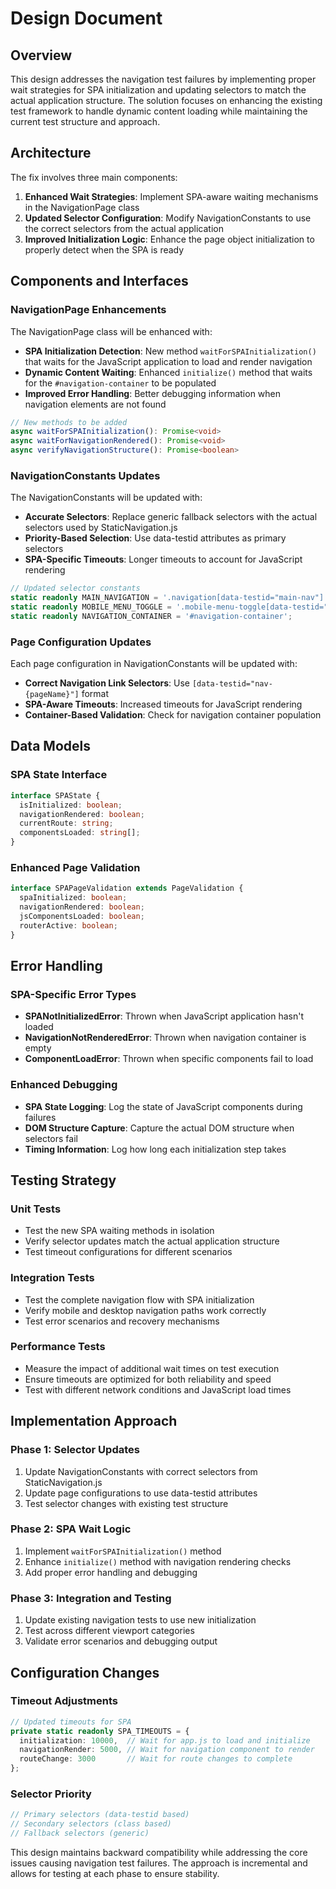 # Design Document

## Overview

This design addresses the navigation test failures by implementing proper wait strategies for SPA initialization and updating selectors to match the actual application structure. The solution focuses on enhancing the existing test framework to handle dynamic content loading while maintaining the current test structure and approach.

## Architecture

The fix involves three main components:

1. **Enhanced Wait Strategies**: Implement SPA-aware waiting mechanisms in the NavigationPage class
2. **Updated Selector Configuration**: Modify NavigationConstants to use the correct selectors from the actual application
3. **Improved Initialization Logic**: Enhance the page object initialization to properly detect when the SPA is ready

## Components and Interfaces

### NavigationPage Enhancements

The NavigationPage class will be enhanced with:

- **SPA Initialization Detection**: New method `waitForSPAInitialization()` that waits for the JavaScript application to load and render navigation
- **Dynamic Content Waiting**: Enhanced `initialize()` method that waits for the `#navigation-container` to be populated
- **Improved Error Handling**: Better debugging information when navigation elements are not found

```typescript
// New methods to be added
async waitForSPAInitialization(): Promise<void>
async waitForNavigationRendered(): Promise<void>
async verifyNavigationStructure(): Promise<boolean>
```

### NavigationConstants Updates

The NavigationConstants will be updated with:

- **Accurate Selectors**: Replace generic fallback selectors with the actual selectors used by StaticNavigation.js
- **Priority-Based Selection**: Use data-testid attributes as primary selectors
- **SPA-Specific Timeouts**: Longer timeouts to account for JavaScript rendering

```typescript
// Updated selector constants
static readonly MAIN_NAVIGATION = '.navigation[data-testid="main-nav"]';
static readonly MOBILE_MENU_TOGGLE = '.mobile-menu-toggle[data-testid="mobile-menu-toggle"]';
static readonly NAVIGATION_CONTAINER = '#navigation-container';
```

### Page Configuration Updates

Each page configuration in NavigationConstants will be updated with:

- **Correct Navigation Link Selectors**: Use `[data-testid="nav-{pageName}"]` format
- **SPA-Aware Timeouts**: Increased timeouts for JavaScript rendering
- **Container-Based Validation**: Check for navigation container population

## Data Models

### SPA State Interface

```typescript
interface SPAState {
  isInitialized: boolean;
  navigationRendered: boolean;
  currentRoute: string;
  componentsLoaded: string[];
}
```

### Enhanced Page Validation

```typescript
interface SPAPageValidation extends PageValidation {
  spaInitialized: boolean;
  navigationRendered: boolean;
  jsComponentsLoaded: boolean;
  routerActive: boolean;
}
```

## Error Handling

### SPA-Specific Error Types

- **SPANotInitializedError**: Thrown when JavaScript application hasn't loaded
- **NavigationNotRenderedError**: Thrown when navigation container is empty
- **ComponentLoadError**: Thrown when specific components fail to load

### Enhanced Debugging

- **SPA State Logging**: Log the state of JavaScript components during failures
- **DOM Structure Capture**: Capture the actual DOM structure when selectors fail
- **Timing Information**: Log how long each initialization step takes

## Testing Strategy

### Unit Tests

- Test the new SPA waiting methods in isolation
- Verify selector updates match the actual application structure
- Test timeout configurations for different scenarios

### Integration Tests

- Test the complete navigation flow with SPA initialization
- Verify mobile and desktop navigation paths work correctly
- Test error scenarios and recovery mechanisms

### Performance Tests

- Measure the impact of additional wait times on test execution
- Ensure timeouts are optimized for both reliability and speed
- Test with different network conditions and JavaScript load times

## Implementation Approach

### Phase 1: Selector Updates
1. Update NavigationConstants with correct selectors from StaticNavigation.js
2. Update page configurations to use data-testid attributes
3. Test selector changes with existing test structure

### Phase 2: SPA Wait Logic
1. Implement `waitForSPAInitialization()` method
2. Enhance `initialize()` method with navigation rendering checks
3. Add proper error handling and debugging

### Phase 3: Integration and Testing
1. Update existing navigation tests to use new initialization
2. Test across different viewport categories
3. Validate error scenarios and debugging output

## Configuration Changes

### Timeout Adjustments

```typescript
// Updated timeouts for SPA
private static readonly SPA_TIMEOUTS = {
  initialization: 10000,  // Wait for app.js to load and initialize
  navigationRender: 5000, // Wait for navigation component to render
  routeChange: 3000       // Wait for route changes to complete
};
```

### Selector Priority

```typescript
// Primary selectors (data-testid based)
// Secondary selectors (class based)  
// Fallback selectors (generic)
```

This design maintains backward compatibility while addressing the core issues causing navigation test failures. The approach is incremental and allows for testing at each phase to ensure stability.